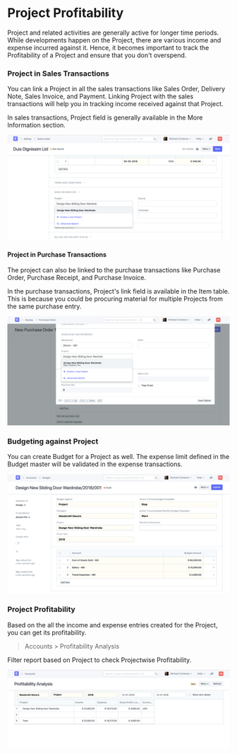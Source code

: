 <!-- add-breadcrumbs -->
# Project Profitability

Project and related activities are generally active for longer time periods. While developments happen on the Project, there are various income and expense incurred against it. Hence, it becomes important to track the Profitability of a Project and ensure that you don't overspend.

### Project in Sales Transactions

You can link a Project in all the sales transactions like Sales Order, Delivery Note, Sales Invoice, and Payment. Linking Project with the sales transactions will help you in tracking income received against that Project.

In sales transactions, Project field is generally available in the More Information section.

<img class="screenshot" alt="Project in Sales" src="./assets/project-profitability-1.png">


#### Project in Purchase Transactions

The project can also be linked to the purchase transactions like Purchase Order, Purchase Receipt, and Purchase Invoice.

In the purchase transactions, Project's link field is available in the Item table. This is because you could be procuring material for multiple Projects from the same purchase entry.

<img class="screenshot" alt="Project in Purchases" src="./assets/project-profitability-2.png">

### Budgeting against Project

You can create Budget for a Project as well. The expense limit defined in the Budget master will be validated in the expense transactions.

<img class="screenshot" alt="Project Budgeting" src="./assets/project-budgeting.png">

### Project Profitability

Based on the all the income and expense entries created for the Project, you can get its profitability.

> Accounts > Profitability Analysis

Filter report based on Project to check Projectwise Profitability.

<img class="screenshot" alt="Project Profitability" src="./assets/profitability-analysis.png">